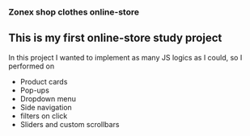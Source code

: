 ### Zonex shop clothes online-store
## This is my first online-store study project
In this project I wanted to implement as many JS logics as I could, so I performed on 
* Product cards
* Pop-ups
* Dropdown menu
* Side navigation
* filters on click
* Sliders and custom scrollbars
